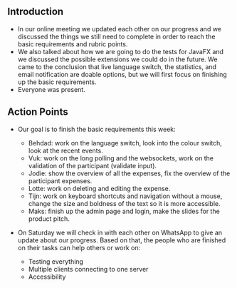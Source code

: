 ## Introduction

- In our online meeting we updated each other on our progress and we discussed the things we still need to complete in order to reach the basic requirements and rubric points. 
- We also talked about how we are going to do the tests for JavaFX and we discussed the possible extensions we could do in the future. We came to the conclusion that live language switch, the statistics, and email notification are doable options, but we will first focus on finishing up the basic requirements. 
- Everyone was present.

## Action Points 
- Our goal is to finish the basic requirements this week:
    - Behdad: work on the language switch, look into the colour switch, look at the recent events.
    - Vuk: work on the long polling and the websockets, work on the validation of the participant (validate input).
    - Jodie: show the overview of all the expenses, fix the overview of the participant expenses.
    - Lotte: work on deleting and editing the expense.
    - Tijn: work on keyboard shortcuts and navigation without a mouse, change the size and boldness of the text so it is more accessible.
    - Maks: finish up the admin page and login, make the slides for the product pitch.

- On Saturday we will check in with each other on WhatsApp to give an update about our progress. Based on that, the people who are finished on their tasks can help others or work on:
    - Testing everything
    - Multiple clients connecting to one server
    - Accessibility
